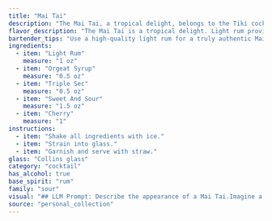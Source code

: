 ```yaml
---
title: "Mai Tai"
description: "The Mai Tai, a tropical delight, belongs to the Tiki cocktail family, born in 1944 at Trader Vic's in Oakland, California.  This iconic rum-based cocktail is a vibrant blend of sweet and sour flavors, showcasing the Polynesian influence that swept the cocktail scene in the mid-20th century. "
flavor_description: "The Mai Tai is a tropical delight. Light rum provides a smooth base, while orgeat syrup adds a sweet almond essence. Triple sec offers a citrusy kick, balanced by the tartness of sweet and sour. The cherry adds a touch of fruity sweetness. Overall, it's a complex yet refreshing blend of sweet, sour, and exotic flavors. "
bartender_tips: "Use a high-quality light rum for a truly authentic Mai Tai.  Orgeat syrup can be tricky, so taste it before adding; some are too sweet.  Triple Sec adds citrus, but don't overdo it. Sweet and sour is essential, but adjust the amount for desired sweetness. A fresh lime wedge is a must for garnish. Shake well with ice for a frosty, refreshing drink. "
ingredients:
  - item: "Light Rum"
    measure: "1 oz"
  - item: "Orgeat Syrup"
    measure: "0.5 oz"
  - item: "Triple Sec"
    measure: "0.5 oz"
  - item: "Sweet And Sour"
    measure: "1.5 oz"
  - item: "Cherry"
    measure: "1"
instructions:
  - item: "Shake all ingredients with ice."
  - item: "Strain into glass."
  - item: "Garnish and serve with straw."
glass: "Collins glass"
category: "cocktail"
has_alcohol: true
base_spirit: "rum"
family: "sour"
visual: "## LLM Prompt: Describe the appearance of a Mai Tai.Imagine a classic Mai Tai, freshly poured into a chilled, tiki-style mug. Describe its **color**, **texture**, **garnish**, and **overall aesthetic**. **Focus on the following elements:*** **Color:** Is it a vibrant orange, a deep amber, or something in between? Does it have any layers or gradients?* **Texture:** Is it smooth and silky, or does it have a bit of a frothy head? Are there any ice cubes visible?* **Garnish:** What type of cherry adorns the rim? Is there a pineapple wedge, a sprig of mint, or another tropical garnish? * **Overall aesthetic:** Is it a visually stunning and inviting cocktail, perfect for a beachside sunset? Does it evoke a sense of tropical paradise?**Example response:**The Mai Tai is a vibrant orange, with a subtle amber hue at the bottom. It features a light, frothy head, almost like a cloud, that gives way to a smooth, silky texture. A bright red maraschino cherry sits perched on the rim, while a wedge of pineapple adds a touch of tropical flair. The overall aesthetic is one of vibrant color and refreshing coolness, perfect for a hot summer day. "
source: "personal_collection"
---
```


